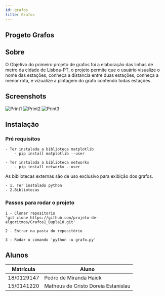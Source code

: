```yaml
---
id: grafos
title: Grafos
---
```


## Progeto Grafos
## Sobre 
O Objetivo do primeiro projeto de grafos foi a elaboração das linhas de metro da cidade de Lisboa-PT, o projeto permite que o usuário visualize o nome das estações,
conheça a distancia entre duas estações, conheça a menor rota, e vizualize a plotagem do grafo contendo todas estações.

## Screenshots

![Print1](https://raw.githubusercontent.com/projeto-de-algoritmos/Grafos1_Dupla10/master/myproject/docs/imgs/print1.png)
![Print2](https://github.com/projeto-de-algoritmos/Grafos1_Dupla10/blob/master/myproject/docs/imgs/print2.png?raw=true)
![Print3](https://github.com/projeto-de-algoritmos/Grafos1_Dupla10/blob/master/myproject/docs/imgs/print3.png?raw=true)

## Instalação 
### Pré requisitos
    - Ter instalada a biblioteca matplotlib
        - pip install matplotlib --user
    
    - Ter instalada a biblioteca networkx
        - pip install networkx --user
As bibliotecas externas são de uso exclusivo para exibição dos grafos.

    - 1. Ter instalado python
    - 2.Bibliotecas

### Passos para rodar o projeto

    1 - Clonar repositorio 
    'git clone https://github.com/projeto-de-algoritmos/Grafos1_Dupla10.git'
    
    2 - Entrar na pasta do repositório
    
    3 - Rodar o comando 'python -u grafo.py'

## Alunos
|Matrícula | Aluno |
| -- | -- |
| 18/0129147  |  Pedro de Miranda Haick |
| 15/0141220  |  Matheus de Cristo Doreia Estanislau |